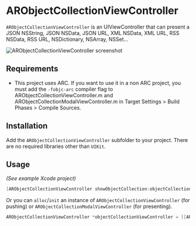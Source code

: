 # ARObjectCollectionViewController

`ARObjectCollectionViewController` is an UIViewController that can present a JSON NSString, JSON NSData, JSON URL, XML NSData, XML URL, RSS NSData, RSS URL, NSDictionary, NSArray, NSSet...

![ARObjectCollectionViewController screenshot](https://raw.github.com/alexruperez/ARObjectCollectionViewController/master/screenshot.png "ARObjectCollectionViewController screenshot")

## Requirements

- This project uses ARC. If you want to use it in a non ARC project, you must add the `-fobjc-arc` compiler flag to ARObjectCollectionViewController.m and ARObjectCollectionModalViewController.m in Target Settings > Build Phases > Compile Sources.

## Installation

Add the `ARObjectCollectionViewController` subfolder to your project. There are no required libraries other than `UIKit`.

## Usage

*(See example Xcode project)*

```objectivec
[ARObjectCollectionViewController showObjectCollection:objectCollection];
```

Or you can `alloc`/`init` an instance of `ARObjectCollectionViewController` (for pushing) or `ARObjectCollectionModalViewController` (for presenting).

```objectivec
ARObjectCollectionViewController *objectCollectionViewController = [[ARObjectCollectionViewController alloc] initWithObjectCollection:objectCollection];
```
